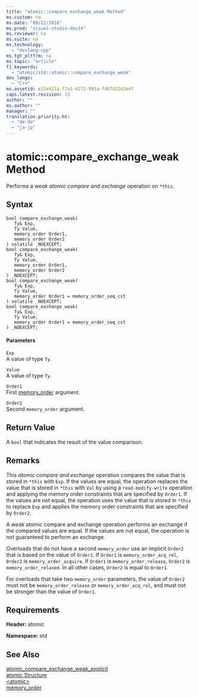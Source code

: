 ```yaml
---
title: "atomic::compare_exchange_weak Method"
ms.custom: na
ms.date: "09/22/2016"
ms.prod: "visual-studio-dev14"
ms.reviewer: na
ms.suite: na
ms.technology: 
  - "devlang-cpp"
ms.tgt_pltfrm: na
ms.topic: "article"
f1_keywords: 
  - "atomic/std::atomic::compare_exchange_weak"
dev_langs: 
  - "C++"
ms.assetid: e15e421a-f7a3-4272-993a-f487d2242e4f
caps.latest.revision: 13
author: ""
ms.author: ""
manager: ""
translation.priority.ht: 
  - "de-de"
  - "ja-jp"
---
```

# atomic::compare_exchange_weak Method
Performs a *weak atomic compare and exchange* operation on `*this`.  
  
## Syntax  
  
```  
bool compare_exchange_weak(  
   Ty& Exp,  
   Ty Value,  
   memory_order Order1,  
   memory_order Order2  
) volatile _NOEXCEPT;  
bool compare_exchange_weak(  
   Ty& Exp,  
   Ty Value,  
   memory_order Order1,  
   memory_order Order2  
) _NOEXCEPT;  
bool compare_exchange_weak(  
   Ty& Exp,  
   Ty Value,  
   memory_order Order1 = memory_order_seq_cst  
) volatile _NOEXCEPT;  
bool compare_exchange_weak(  
   Ty& Exp,  
   Ty Value,  
   memory_order Order1 = memory_order_seq_cst  
) _NOEXCEPT;  
```  
  
#### Parameters  
 `Exp`  
 A value of type `Ty`.  
  
 `Value`  
 A value of type `Ty`.  
  
 `Order1`  
 First [memory_order](../vs140/memory_order-enum.md) argument.  
  
 `Order2`  
 Second `memory_order` argument.  
  
## Return Value  
 A `bool` that indicates the result of the value comparison.  
  
## Remarks  
 This *atomic compare and exchange* operation compares the value that is stored in `*this` with `Exp`. If the values are equal, the operation replaces the value that is stored in `*this` with `Val` by using a `read-modify-write` operation and applying the memory order constraints that are specified by `Order1`. If the values are not equal, the operation uses the value that is stored in `*this` to replace `Exp` and applies the memory order constraints that are specified by `Order2`.  
  
 A *weak* atomic compare and exchange operation performs an exchange if the compared values are equal. If the values are not equal, the operation is not guaranteed to perform an exchange.  
  
 Overloads that do not have a second `memory_order` use an implicit `Order2` that is based on the value of `Order1`. If `Order1` is `memory_order_acq_rel`, `Order2` is `memory_order_acquire`. If `Order1` is `memory_order_release`, `Order2` is `memory_order_relaxed`. In all other cases, `Order2` is equal to `Order1`.  
  
 For overloads that take two `memory_order` parameters, the value of `Order2` must not be `memory_order_release` or `memory_order_acq_rel`, and must not be stronger than the value of `Order1`.  
  
## Requirements  
 **Header:** atomic  
  
 **Namespace:** std  
  
## See Also  
 [atomic_compare_exchange_weak_explicit](../vs140/atomic_compare_exchange_weak_explicit-function.md)   
 [atomic Structure](../vs140/atomic-structure.md)   
 [<atomic\>](../vs140/-atomic-.md)   
 [memory_order](../vs140/memory_order-enum.md)